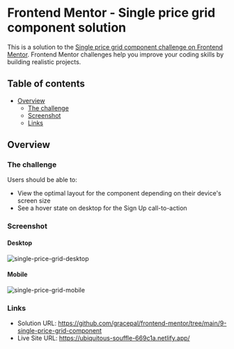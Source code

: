 # Frontend Mentor - Single price grid component solution

This is a solution to the [Single price grid component challenge on Frontend Mentor](https://www.frontendmentor.io/challenges/single-price-grid-component-5ce41129d0ff452fec5abbbc). Frontend Mentor challenges help you improve your coding skills by building realistic projects.

## Table of contents

- [Overview](#overview)
  - [The challenge](#the-challenge)
  - [Screenshot](#screenshot)
  - [Links](#links)

## Overview

### The challenge

Users should be able to:

- View the optimal layout for the component depending on their device's screen size
- See a hover state on desktop for the Sign Up call-to-action

### Screenshot

#### Desktop

![single-price-grid-desktop](https://github.com/gracepal/frontend-mentor/assets/131278381/ea479326-a2a8-4329-b5fd-322e60f00847)

#### Mobile

![single-price-grid-mobile](https://github.com/gracepal/frontend-mentor/assets/131278381/d87c9262-2f0e-45c4-ad2a-dd6d66ff7b98)

### Links

- Solution URL: https://github.com/gracepal/frontend-mentor/tree/main/9-single-price-grid-component
- Live Site URL: https://ubiquitous-souffle-669c1a.netlify.app/
